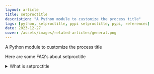 ```yaml
---
layout: article
title: setproctitle
description: "A Python module to customize the process title"
tags: [python, setproctitle, pypi setproctitle, pypi, references]
date: 2023-12-27
cover: /assets/images/related-articles/general.png
---
```


A Python module to customize the process title

Here are some FAQ's about setproctitle
<details>
<summary>What is setproctitle</summary>
A Python module to customize the process title
</details>
